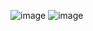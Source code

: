 ![image](https://github.com/Vidyaranya-Gavai/Weather-App-using-Django/assets/114799492/d1caf151-3c3a-4047-97c9-8af22d4e1392)
![image](https://github.com/Vidyaranya-Gavai/Weather-App-using-Django/assets/114799492/48c6c7fd-47fa-44a2-be64-c95a648cce13)
